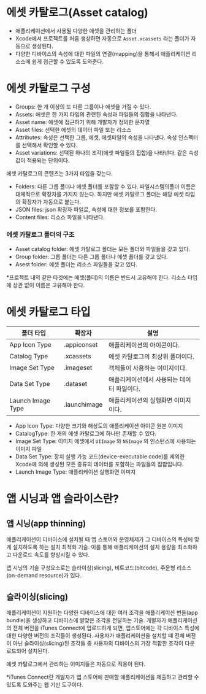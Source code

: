 # 에셋 카탈로그(Asset catalog)

- 애플리케이션에서 사용될 다양한 에셋을 관리하는 폴더
- Xcode에서 프로젝트를 처음 생상하면 자동으로 `Asset.xcassets` 라는 폴더가 자동으로 생성된다.
- 다양한 디바이스의 속성에 대한 파일의 연결(mapping)을 통해서 애플리케이션 리소스에 쉽게 접근할 수 있도록 도와준다.

# 에셋 카탈로그 구성

- Groups: 한 개 이상의 또 다른 그룹이나 에셋을 가질 수 있다.
- Assets: 에셋은 한 가지 타입의 관련된 속성과 파일들의 집합을 나타낸다.
- Asset name: 에셋에 접근하기 위해 개발자가 정의한 문자열
- Asset files: 선택한 에셋의 데이터 파일 또는 리소스
- Attributes: 속성은 선택한 그룹, 에셋, 에셋파일의 속성을 나타낸다. 속성 인스펙터를 선택해서 확인할 수 있다.
- Asset variations: 선택된 하나의 조각(에셋 파일들의 집합)을 나타낸다. 같은 속성 값이 적용되는 단위이다.

에셋 카탈로그의 콘텐츠는 3가지 타입을 갖는다.

- Folders: 다른 그룹 폴더나 에셋 폴더를 포함할 수 있다. 파일시스템의폴더 이름은 대체적으로 확장자를 가지지 않는다. 하지만 에셋 카탈로그 폴더는 해당 에셋 타입의 확장자가 자동으로 붙는다.
- JSON files: json 확장자 파일로, 속성에 대한 정보를 포함한다.
- Content files: 리소스 파일을 나타낸다.

### 에셋 카탈로그 폴더의 구조

- Asset catalog folder: 에셋 카탈로그 폴더는 모든 폴더와 파일들을 갖고 있다.
- Group folder: 그룹 폴더는 다른 그룹 폴더나 에셋 폴더를 갖고 있다.
- Asest folder: 에셋  폴더는 리소스 파일들을 갖고 있다.

*프로젝트 내의 같은 타겟에는 에셋(폴더)의 이름은 반드시 고유해야 한다. 리소스 타입에 상관 없이 이름은 고유해야 한다.

# 에셋 카탈로그 타입

| 폴더 타입 | 확장자 | 설명 |
| --- | --- | --- |
| App Icon Type | .appiconset | 애플리케이션의 아이콘이다. |
| Catalog Type | .xcassets | 에셋 카탈로그의 최상위 폴더이다. |
| Image Set Type | .imageset | 객체들이 사용하는 이미지이다. |
| Data Set Type | .dataset | 애플리케이션에서 사용되는 데이터 파일이다. |
| Launch Image Type | .launchimage | 애플리케이션의 실행화면 이미지이다. |
- App Icon Type: 다양한 크기와 해상도의 애플리케이션 아이콘 원본 이미지
- CatalogType: 한 개의 에셋 카탈로그에 하나만 존재할 수 있다.
- Image Set Type: 이미지 에셋에서 `UIImage` 와 `NSImage` 의 인스턴스에 사용되는 이미지 파일
- Data Set Type: 장치 실행 가능 코드(device-executable code)를 제외한 Xcode에 의해 생성된 모든 종류의 데이터를 포함하는 파일들의 집합입니다.
- Launch Image Type: 애플리케이션 실행화면 이미지

# 앱 시닝과 앱 슬라이스란?

## 앱 시닝(app thinning)

애플리케이션이 디바이스에 설치될 때 앱 스토어와 운영체제가 그 디바이스의 특성에 맞게 설치하도록 하는 설치 최적화 기술. 이를 통해 애플리케이션의 설치 용량을 최소화하고 다운로드 속도를 향상시킬 수 있다.

앱 시닝의 기술 구성요소로는 슬라이싱(slicing), 비트코드(bitcode), 주문형 리소스(on-demand resource)가 있다.

## 슬라이싱(slicing)

애플리케이션이 지원하는 다양한 디바이스에 대한 여러 조각을 애플리케이션 번들(app bundle)을 생성하고 디바이스에 알맞은 조각을 전달하는 기술. 개발자가 애플리케이션의 전체 버전을 iTunes Connect에 업로드하게 되면, 앱스토어에는 각 디바이스 특성에 대한 다양한 버전의 조각들이 생성된다. 사용자가 애플리케이션을 설치할 때 전체 버전이 아닌 슬라이싱(slicing)된 조각들 중 사용자의 디바이스의 가장 적합한 조각이 다운로드되어 설치된다.

에셋 카탈로그에서 관리하는 이미지들은 자동으로 적용이 된다.

*iTunes Connect란 개발자가 앱 스토어에 판매할 애플리케이션을 제출하고 관리할 수 있도록 도와주는 웹 기반 도구이다.
